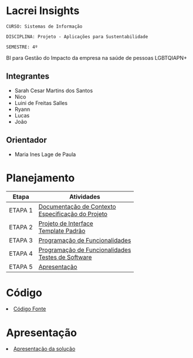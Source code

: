 # Lacrei Insights

`CURSO: Sistemas de Informação`

`DISCIPLINA: Projeto - Aplicações para Sustentabilidade`

`SEMESTRE: 4º`

BI para Gestão do Impacto da empresa na saúde de pessoas LGBTQIAPN+

## Integrantes

- Sarah Cesar Martins dos Santos
- Nico
- Luini de Freitas Salles
- Ryann
- Lucas
- João


## Orientador

- Maria Ines Lage de Paula

# Planejamento

|  Etapa  | Atividades                                                                                          |
| :-----: | --------------------------------------------------------------------------------------------------- |
| ETAPA 1 | [Documentação de Contexto](docs/context.md) <br> [Especificação do Projeto](docs/especification.md) |
| ETAPA 2 | [Projeto de Interface](docs/interface.md) <br> [Template Padrão](docs/template.md)                  |
| ETAPA 3 | [Programação de Funcionalidades](docs/development.md)                                               |
| ETAPA 4 | [Programação de Funcionalidades](docs/development.md) <br> [Testes de Software ](docs/tests.md)     |
| ETAPA 5 | [Apresentação](presentation/README.md)                                                              |

# Código

<li><a href="src/README.md"> Código Fonte</a></li>

# Apresentação

<li><a href="presentation/README.md"> Apresentação da solução</a></li>
